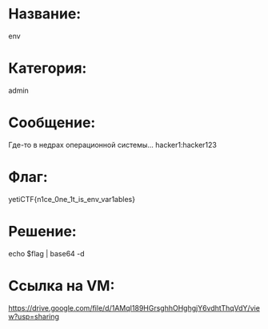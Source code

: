 # Название: 
env

# Категория: 
admin

# Сообщение: 
Где-то в недрах операционной системы... hacker1:hacker123

# Флаг: 
yetiCTF{n1ce_0ne_1t_is_env_var1ables}

# Решение: 
echo $flag | base64 -d

# Ссылка на VM: 
https://drive.google.com/file/d/1AMqI189HGrsghhOHghgjY6vdhtThqVdY/view?usp=sharing
